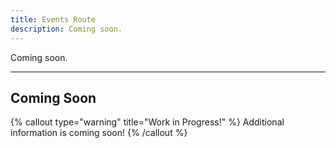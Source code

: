```yaml
---
title: Events Route
description: Coming soon.
---
```


Coming soon.

---

## Coming Soon

{% callout type="warning" title="Work in Progress!" %}
Additional information is coming soon!
{% /callout %}
